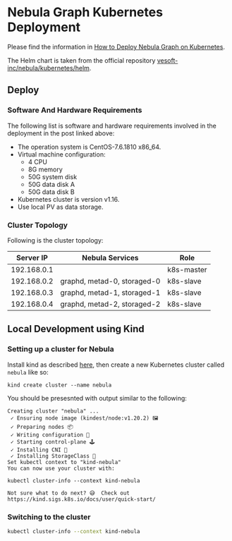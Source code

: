 # Nebula Graph Kubernetes Deployment

Please find the information in [How to Deploy Nebula Graph on Kubernetes](https://nebula-graph.io/posts/how-to-deploy-nebula-graph-in-kubernetes/).

The Helm chart is taken from the official repository [vesoft-inc/nebula/kubernetes/helm](https://github.com/vesoft-inc/nebula/tree/master/kubernetes/helm).

## Deploy

### Software And Hardware Requirements

The following list is software and hardware requirements involved in the deployment in the post
linked above:

- The operation system is CentOS-7.6.1810 x86_64.
- Virtual machine configuration:
  - 4 CPU
  - 8G memory
  - 50G system disk
  - 50G data disk A
  - 50G data disk B
- Kubernetes cluster is version v1.16.
- Use local PV as data storage.

### Cluster Topology

Following is the cluster topology:


| Server IP   | Nebula Services             | Role       |
|-------------|-----------------------------|------------|
| 192.168.0.1 |                             | k8s-master |
| 192.168.0.2 | graphd, metad-0, storaged-0 | k8s-slave  |
| 192.168.0.3 | graphd, metad-1, storaged-1 | k8s-slave  |
| 192.168.0.4 | graphd, metad-2, storaged-2 | k8s-slave  |

## Local Development using Kind

### Setting up a cluster for Nebula

Install kind as described [here](https://kind.sigs.k8s.io/docs/user/quick-start/), then create
a new Kubernetes cluster called `nebula` like so:

```
kind create cluster --name nebula
```

You should be presesnted with output similar to the following:

```
Creating cluster "nebula" ...
 ✓ Ensuring node image (kindest/node:v1.20.2) 🖼
 ✓ Preparing nodes 📦
 ✓ Writing configuration 📜
 ✓ Starting control-plane 🕹️
 ✓ Installing CNI 🔌
 ✓ Installing StorageClass 💾
Set kubectl context to "kind-nebula"
You can now use your cluster with:

kubectl cluster-info --context kind-nebula

Not sure what to do next? 😅  Check out https://kind.sigs.k8s.io/docs/user/quick-start/
```

### Switching to the cluster

```bash
kubectl cluster-info --context kind-nebula
```
